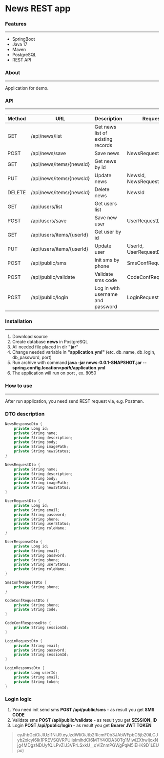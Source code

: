 # News REST app
### Features
---
- SpringBoot
- Java 17
- Maven
- PostgreSQL
- REST API

### About
---
Application for demo.

### API
---
| Method | URL | Description | Request | Response |
| ------ | ------ | ------ | ------ | -------- |
| GET | /api/news/list | Get news list of existing records | | List<NewsResponseDto> | 
| POST| /api/news/save | Save news | NewsRequestDto | |
| GET | /api/news/items/{newsId} | Get news by id | | NewsResponseDto
| PUT | /api/news/items/{newsId} | Update news | NewsId, NewsRequestDto |
| DELETE | /api/news/items/{newsId} | Delete news | NewsId
| GET | /api/users/list | Get users list | | List<UserResponseDto>
| POST | /api/users/save | Save new user| UserRequestDto | |
| GET | /api/users/items/{userId} | Get user by id | | UserResponseDto
| PUT | /api/users/items/{userId} | Update user | UserId, UserRequestDto |
| POST | /api/public/sms | Init sms by phone | SmsConfRequestDto |
| POST | /api/public/validate | Validate sms code | CodeConfRequestDto | CodeConfResponseDto
| POST | /api/public/login | Log in with username and password | LoginRequestDto | LoginResponseDto

### Installation
---
1. Download source
2. Create database **news** in PostgreSQL
3. All needed file placed in dir **"jar"**
4. Change needed variable in **"application.yml"** (etc. db_name, db_login, db_password, port)
4. Run archive with command **java -jar news-0.0.1-SNAPSHOT.jar --spring.config.location=_path_/application.yml**
5. The application will run on port , ex. 8050

### How to use
---
After run application, you need send REST request via, e.g. Postman.

### DTO description
``` cpp
NewsResponseDto {
    private Long id;
    private String name;
    private String description;
    private String body;
    private String imagePath;
    private String newsStatus;
}
```

``` cpp
NewsRequestDto {
    private String name;
    private String description;
    private String body;
    private String imagePath;
    private String newsStatus;
}
```

``` cpp
UserRequestDto {
    private Long id;
    private String email;
    private String password;
    private String phone;
    private String userStatus;
    private String roleName;
}
```

``` cpp
UserResponseDto {
    private Long id;
    private String email;
    private String password;
    private String phone;
    private String userStatus;
    private String roleName;
}
```

``` cpp
SmsConfRequestDto {
    private String phone;
}
```

``` cpp
CodeConfRequestDto {
    private String phone;
    private String code;
}
```

``` cpp
CodeConfResponseDto {
    private String sessionId;
}
```

``` cpp
LoginRequestDto {
    private String email;
    private String password;
    private String sessionId;
}
```

``` cpp
LoginResponseDto {
    private Long userId;
    private String email;
    private String token;
}
```

### Login logic

1. You need init send sms **POST /api/public/sms** - as result you get **SMS CODE**
2. Validate sms **POST /api/public/validate** - as result you get **SESSION_ID**
3. Login **POST /api/public/login** - as result you get **Bearer JWT TOKEN**
>eyJhbGciOiJIUzI1NiJ9.eyJzdWIiOiJtb2RlcmF0b3JAbWFpbC5jb20iLCJyb2xlcyI6Ik1PREVSQVRPUiIsImlhdCI6MTY4ODA3OTg1MiwiZXhwIjoxNjg4MDgzNDUyfQ.LPvZlJ3VPrLSxkU__qVlZnmPGWgPqM5iEHK9D1LEUpo)